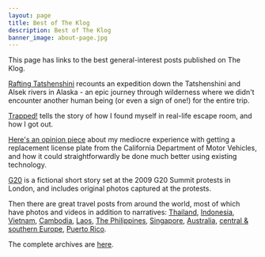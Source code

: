 ```yaml
---
layout: page
title: Best of The Klog
description: Best of The Klog
banner_image: about-page.jpg
---
```


This page has links to the best general-interest posts published on The Klog.

[Rafting Tatshenshini](/2013/08/20/tatshenshini/) recounts an expedition down the Tatshenshini and Alsek rivers in Alaska - an epic journey through wilderness where we didn't encounter another human being (or even a sign of one!) for the entire trip.

[Trapped!](/2019/12/24/trapped/) tells the story of how I found myself in real-life escape room, and how I got out.

[Here's an opinion piece](/2019/01/24/CA-DMV/) about my mediocre experience with getting a replacement license plate from the California Department of Motor Vehicles, and how it could straightforwardly be done much better using existing technology.

[G20](/2011/06/10/G20/) is a fictional short story set at the 2009 G20 Summit protests in London, and includes original photos captured at the protests.

Then there are great travel posts from around the world, most of which have photos and videos in addition to narratives:
[Thailand](/2020/02/20/thailand/),
[Indonesia](/2019/10/11/indonesia/),
[Vietnam](/2020/01/18/vietnam/),
[Cambodia](/2019/12/18/cambodia/),
[Laos](/2020/01/02/laos/),
[The Philippines](/2019/12/10/philippines/),
[Singapore](/2019/11/13/singapore/),
[Australia](/2019/11/04/australia/),
[central & southern Europe](/2019/09/03/eurotrip/),
[Puerto Rico](/2016/12/29/puerto-rico/).

The complete archives are [here](/tags/).